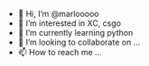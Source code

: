 - 👋 Hi, I’m @marlooooo
- 👀 I’m interested in XC, csgo
- 🌱 I’m currently learning python
- 💞️ I’m looking to collaborate on ...
- 📫 How to reach me ...

<!---
marlooooo/marlooooo is a ✨ special ✨ repository because its `README.md` (this file) appears on your GitHub profile.
You can click the Preview link to take a look at your changes.
--->
